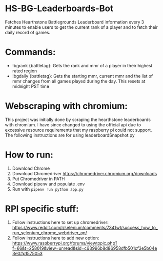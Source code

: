 # HS-BG-Leaderboards-Bot
Fetches Hearthstone Battlegrounds Leaderboard information every 3 minutes to enable users to get the current rank of a player and to fetch their daily record of games.

# Commands:
* !bgrank {battletag}: Gets the rank and mmr of a player in their highest rated region
* !bgdaily {battletag}: Gets the starting mmr, current mmr and the list of mmr changes from all games played during the day. This resets at midnight PST time

# Webscraping with chromium:
This project was initially done by scraping the hearthstone leaderboards with chromium. I have since changed to using the official api due to excessive resource requirements that my raspberry pi could not support. The following instructions are for using leaderboardSnapshot.py

# How to run:
1. Download Chrome
2. Download Chromedriver https://chromedriver.chromium.org/downloads
3. Put Chromedriver in PATH
4. Download pipenv and populate .env
5. Run with ```pipenv run python app.py```

# RPI specific stuff:
1. Follow instructions here to set up chromedriver: https://www.reddit.com/r/selenium/comments/7341wt/success_how_to_run_selenium_chrome_webdriver_on/
2. Follow instructions here to add new option: https://www.raspberrypi.org/forums/viewtopic.php?f=66&t=258019&view=unread&sid=c63996b8d86958dfb501cf3e5b04e3e0#p1575053
